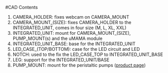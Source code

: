 
#CAD Contents

1) CAMERA_HOLDER: fixes webcam on CAMERA_MOUNT
2) CAMERA_MOUNT_(SIZE): fixes CAMERA_HOLDER to the INTEGRATED_UNIT, comes in four size (M, L, XL, XXL)
3) INTEGRATED_UNIT: mount for CAMERA_MOUNT_(SIZE), PUMP_MOUNT(s) and the uMAMA module
4) INTEGRATED_UNIT_BASE: base for the INTEGRATED_UNIT
5) LED_CASE_(TOP/BOTTOM): case for the LED circuit and LED
6) NOTCH: used to the fix the LED_CASE_TOP to INTEGRATED_UNIT_BASE
7) LEG: support for the INTEGRATED_UNIT/BASE
8) PUMP_MOUNT: mount for the peristaltic pumps ([product page](https://www.amazon.ca/Gikfun-Peristaltic-Connector-Aquarium-Analytic/dp/B01IUVHB8E/ref=sr_1_18?crid=37BGNL55NMAI8&keywords=peristaltic+pump&qid=1687534161&sprefix=peristaltic+pump%2Caps%2C72&sr=8-18))

